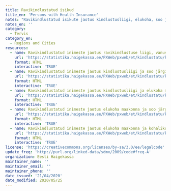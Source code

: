 ```yaml
---
title: Ravikindlustatud isikud
title_en: 'Persons with Health Insurance'
notes: "Ravikindlustatud isikute jaotus kindlustusliigi, elukoha, soo ja vanusgruppide alusel aasta lõpu seisuga iga aasta kohta alates 2010 aastast. \r\nLink viib Eesti Haigekassa kodulehele, kus avaneb statiskamoodul, mis võimaldab andmetabelite alla laadimist."
notes_en: ''
category: 
  - Tervis
category_en:
  - Regions and Cities
resources:
  - name: Ravikindlustatud inimeste jaotus ravikindlustuse liigi, vanusrühma, soo ja elukoha maakonna järgi
    url: 'https://statistika.haigekassa.ee/PXWeb/pxweb/et/kindlustatu/kindlustatu__Kindlustus/KN05.px/?rxid=81520678-b3bd-4371-a1cc-edc30bb2a02d'
    format: HTML
    interactive: 'TRUE'
  - name: Ravikindlustatud inimeste jaotus kindlustusliigi ja soo järgi
    url: 'https://statistika.haigekassa.ee/PXWeb/pxweb/et/kindlustatu/kindlustatu__Kindlustus/KN10.px/?rxid=81520678-b3bd-4371-a1cc-edc30bb2a02d'
    format: HTML
    interactive: 'TRUE'
  - name: Ravikindlustatud inimeste jaotus kindlustusliigi ja elukoha maakonna järgi
    url: 'https://statistika.haigekassa.ee/PXWeb/pxweb/et/kindlustatu/kindlustatu__Kindlustus/KN15.px/?rxid=81520678-b3bd-4371-a1cc-edc30bb2a02d'
    format: HTML
    interactive: 'TRUE'
  - name: Ravikindlustatud inimeste jaotus elukoha maakonna ja soo järgi
    url: 'https://statistika.haigekassa.ee/PXWeb/pxweb/et/kindlustatu/kindlustatu__Kindlustus/KN30.px/?rxid=81520678-b3bd-4371-a1cc-edc30bb2a02d'
    format: HTML
    interactive: 'TRUE'
  - name: Ravikindlustatud inimeste jaotus elukoha maakonna ja kohaliku omavalitsuse detailsuses
    url: 'https://statistika.haigekassa.ee/PXWeb/pxweb/et/kindlustatu/kindlustatu__Kindlustus/KN40_2.px/?rxid=81520678-b3bd-4371-a1cc-edc30bb2a02d'
    format: HTML
    interactive: 'TRUE'
license: 'https://creativecommons.org/licenses/by-sa/3.0/ee/legalcode'
update_freq: 'http://purl.org/linked-data/sdmx/2009/code#freq-A'
organization: Eesti Haigekassa
maintainer_name: ''
maintainer_email: ''
maintainer_phone: ''
date_issued: '21/04/2020'
date_modified: 2020/05/25
---
```

